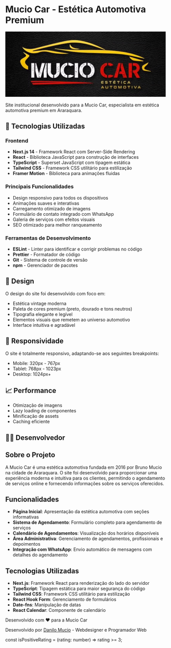 # Mucio Car - Estética Automotiva Premium

![Mucio Car Logo](public/images/logo/Gemini_Generated_Image_aqzr79aqzr79aqzr.jpg)

Site institucional desenvolvido para a Mucio Car, especialista em estética automotiva premium em Araraquara.

## 🚀 Tecnologias Utilizadas

### Frontend
- **Next.js 14** - Framework React com Server-Side Rendering
- **React** - Biblioteca JavaScript para construção de interfaces
- **TypeScript** - Superset JavaScript com tipagem estática
- **Tailwind CSS** - Framework CSS utilitário para estilização
- **Framer Motion** - Biblioteca para animações fluidas

### Principais Funcionalidades
- Design responsivo para todos os dispositivos
- Animações suaves e interativas
- Carregamento otimizado de imagens
- Formulário de contato integrado com WhatsApp
- Galeria de serviços com efeitos visuais
- SEO otimizado para melhor ranqueamento

### Ferramentas de Desenvolvimento
- **ESLint** - Linter para identificar e corrigir problemas no código
- **Prettier** - Formatador de código
- **Git** - Sistema de controle de versão
- **npm** - Gerenciador de pacotes


## 🎨 Design

O design do site foi desenvolvido com foco em:
- Estética vintage moderna
- Paleta de cores premium (preto, dourado e tons neutros)
- Tipografia elegante e legível
- Elementos visuais que remetem ao universo automotivo
- Interface intuitiva e agradável


## 📱 Responsividade

O site é totalmente responsivo, adaptando-se aos seguintes breakpoints:
- Mobile: 320px - 767px
- Tablet: 768px - 1023px
- Desktop: 1024px+

## 📈 Performance

- Otimização de imagens
- Lazy loading de componentes
- Minificação de assets
- Caching eficiente

## 👨‍💻 Desenvolvedor

## Sobre o Projeto

A Mucio Car é uma estética automotiva fundada em 2016 por Bruno Mucio na cidade de Araraquara. O site foi desenvolvido para proporcionar uma experiência moderna e intuitiva para os clientes, permitindo o agendamento de serviços online e fornecendo informações sobre os serviços oferecidos.

## Funcionalidades

- **Página Inicial**: Apresentação da estética automotiva com seções informativas
- **Sistema de Agendamento**: Formulário completo para agendamento de serviços
- **Calendário de Agendamentos**: Visualização dos horários disponíveis
- **Área Administrativa**: Gerenciamento de agendamentos, profissionais e depoimentos
- **Integração com WhatsApp**: Envio automático de mensagens com detalhes do agendamento

## Tecnologias Utilizadas

- **Next.js**: Framework React para renderização do lado do servidor
- **TypeScript**: Tipagem estática para maior segurança do código
- **Tailwind CSS**: Framework CSS utilitário para estilização
- **React Hook Form**: Gerenciamento de formulários
- **Date-fns**: Manipulação de datas
- **React Calendar**: Componente de calendário

Desenvolvido com ❤️ para a Mucio Car 

Desenvolvido por [Danilo Mucio](https://wa.me/5516997452118) - Webdesigner e Programador Web

const isPositiveRating = (rating: number) => rating >= 3;